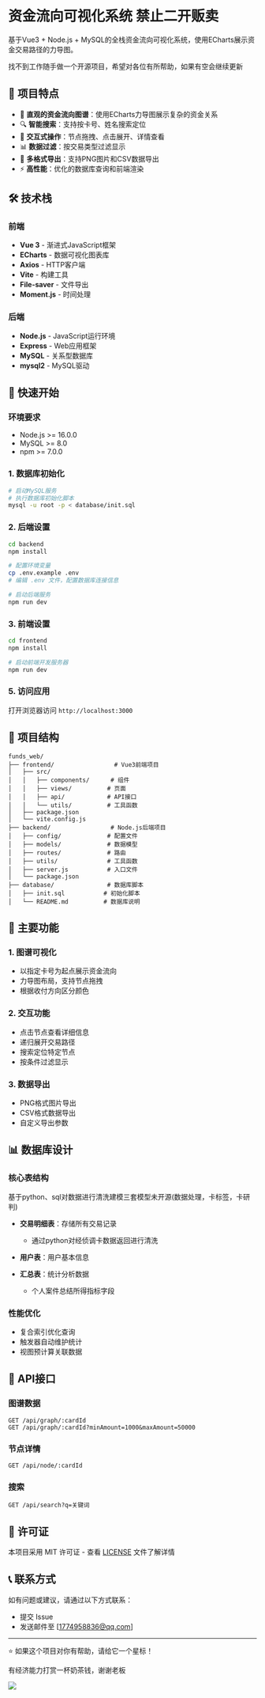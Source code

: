 # 资金流向可视化系统 禁止二开贩卖

基于Vue3 + Node.js + MySQL的全栈资金流向可视化系统，使用ECharts展示资金交易路径的力导图。

找不到工作随手做一个开源项目，希望对各位有所帮助，如果有空会继续更新

## 📌 项目特点

- 🎯 **直观的资金流向图谱**：使用ECharts力导图展示复杂的资金关系
- 🔍 **智能搜索**：支持按卡号、姓名搜索定位
- 🎨 **交互式操作**：节点拖拽、点击展开、详情查看
- 📊 **数据过滤**：按交易类型过滤显示
- 📸 **多格式导出**：支持PNG图片和CSV数据导出
- ⚡ **高性能**：优化的数据库查询和前端渲染

## 🛠️ 技术栈

### 前端
- **Vue 3** - 渐进式JavaScript框架
- **ECharts** - 数据可视化图表库
- **Axios** - HTTP客户端
- **Vite** - 构建工具
- **File-saver** - 文件导出
- **Moment.js** - 时间处理

### 后端
- **Node.js** - JavaScript运行环境
- **Express** - Web应用框架
- **MySQL** - 关系型数据库
- **mysql2** - MySQL驱动

## 🚀 快速开始

### 环境要求
- Node.js >= 16.0.0
- MySQL >= 8.0
- npm >= 7.0.0


### 1. 数据库初始化
```bash
# 启动MySQL服务
# 执行数据库初始化脚本
mysql -u root -p < database/init.sql
```

### 2. 后端设置
```bash
cd backend
npm install

# 配置环境变量
cp .env.example .env
# 编辑 .env 文件，配置数据库连接信息

# 启动后端服务
npm run dev
```

### 3. 前端设置
```bash
cd frontend
npm install

# 启动前端开发服务器
npm run dev
```

### 5. 访问应用
打开浏览器访问 `http://localhost:3000`

## 📁 项目结构

```
funds_web/
├── frontend/                 # Vue3前端项目
│   ├── src/
│   │   ├── components/      # 组件
│   │   ├── views/          # 页面
│   │   ├── api/            # API接口
│   │   └── utils/          # 工具函数
│   ├── package.json
│   └── vite.config.js
├── backend/                 # Node.js后端项目
│   ├── config/             # 配置文件
│   ├── models/             # 数据模型
│   ├── routes/             # 路由
│   ├── utils/              # 工具函数
│   ├── server.js           # 入口文件
│   └── package.json
├── database/               # 数据库脚本
│   ├── init.sql           # 初始化脚本
│   └── README.md          # 数据库说明
```

## 🔧 主要功能

### 1. 图谱可视化
- 以指定卡号为起点展示资金流向
- 力导图布局，支持节点拖拽
- 根据收付方向区分颜色

### 2. 交互功能
- 点击节点查看详细信息
- 递归展开交易路径
- 搜索定位特定节点
- 按条件过滤显示

### 3. 数据导出
- PNG格式图片导出
- CSV格式数据导出
- 自定义导出参数

## 📊 数据库设计

### 核心表结构

基于python、sql对数据进行清洗建模三套模型未开源(数据处理，卡标签，卡研判)

- **交易明细表**：存储所有交易记录
  - 通过python对经侦调卡数据返回进行清洗

- **用户表**：用户基本信息
- **汇总表**：统计分析数据
  - 个人案件总结所得指标字段


### 性能优化
- 复合索引优化查询
- 触发器自动维护统计
- 视图预计算关联数据

## 🔌 API接口

### 图谱数据
```
GET /api/graph/:cardId
GET /api/graph/:cardId?minAmount=1000&maxAmount=50000
```

### 节点详情
```
GET /api/node/:cardId
```

### 搜索
```
GET /api/search?q=关键词
```



## 📄 许可证

本项目采用 MIT 许可证 - 查看 [LICENSE](LICENSE) 文件了解详情

## 📞 联系方式

如有问题或建议，请通过以下方式联系：
- 提交 Issue
- 发送邮件至 [1774958836@qq.com]

---

⭐ 如果这个项目对你有帮助，请给它一个星标！

有经济能力打赏一杯奶茶钱，谢谢老板

![](README.assets/%E5%BE%AE%E4%BF%A1%E5%9B%BE%E7%89%87_20250817161045_15.jpg)